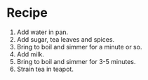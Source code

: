 # Recipe 

1. Add water in pan.
2. Add sugar, tea leaves and spices.
3. Bring to boil and simmer for a minute or so.
4. Add milk.
5. Bring to boil and simmer for 3-5 minutes.
6. Strain tea in teapot.
